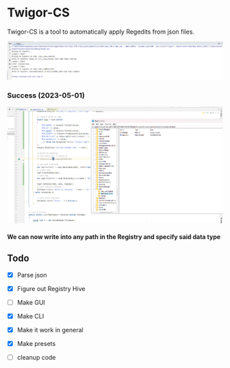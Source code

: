 ﻿# Twigor-CS

Twigor-CS is a tool to automatically apply Regedits from json files.

<img src="./media/lm8ubGX.png">

### Success (2023-05-01)
<img src="./media/gCC1yBT.png">

#### We can now write into any path in the Registry and specify said data type

## Todo

- [x] Parse json
- [x] Figure out Registry Hive
- [ ] Make GUI
- [x] Make CLI
- [x] Make it work in general
- [x] Make presets
- [ ] cleanup code

